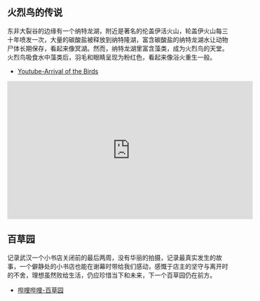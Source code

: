 ## 火烈鸟的传说

东非大裂谷的边缘有一个纳特龙湖，附近是著名的伦盖伊活火山，轮盖伊火山每三十年喷发一次，大量的碳酸盐被释放到纳特隆湖，富含碳酸盐的纳特龙湖水让动物尸体长期保存，看起来像冥湖。然而，纳特龙湖里富含藻类，成为火烈鸟的天堂。火烈鸟吸食水中藻类后，羽毛和眼睛呈现为粉红色，看起来像浴火重生一般。

* [Youtube-Arrival of the Birds](https://www.youtube.com/watch?v=H9gFLkNdHvA)

<iframe width="560" height="315" align="top" src="https://www.youtube.com/embed/H9gFLkNdHvA" title="YouTube video player" frameborder="0" allow="accelerometer; autoplay; clipboard-write; encrypted-media; gyroscope; picture-in-picture" allowfullscreen></iframe>

## 百草园

记录武汉一个小书店关闭前的最后两周，没有华丽的拍摄，记录最真实发生的故事，一个僻静处的小书店也能在谢幕时带给我们感动，感慨于店主的坚守与离开时的不舍，理想虽然败给生活，仍应珍惜当下和未来，下一个百草园仍在前方。
* [哔哩哔哩-百草园](https://www.bilibili.com/bangumi/play/ss39753/?from=search&seid=12638573933504058553&spm_id_from=333.337.0.0)
